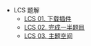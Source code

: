 -   LCS 题解
    -   [LCS 01. 下载插件](./lcs/LCS%2001.%20%E4%B8%8B%E8%BD%BD%E6%8F%92%E4%BB%B6/README.md)
    -   [LCS 02. 完成一半题目](./lcs/LCS%2002.%20%E5%AE%8C%E6%88%90%E4%B8%80%E5%8D%8A%E9%A2%98%E7%9B%AE/README.md)
    -   [LCS 03. 主题空间](./lcs/LCS%2003.%20%E4%B8%BB%E9%A2%98%E7%A9%BA%E9%97%B4/README.md)
